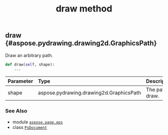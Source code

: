 ﻿---
title: draw method
second_title: Aspose.Page for Python via .NET API References
description: 
type: docs
weight: 80
url: /python-net/aspose.page.eps/psdocument/draw/
is_root: false
---

## draw {#aspose.pydrawing.drawing2d.GraphicsPath}

Draw an arbitrary path.



```python
def draw(self, shape):
    ...
```


| Parameter | Type | Description |
| :- | :- | :- |
| shape | aspose.pydrawing.drawing2d.GraphicsPath | The path to draw. |



### See Also
* module [`aspose.page.eps`](../../)
* class [`PsDocument`](/page/python-net/aspose.page.eps/psdocument)
